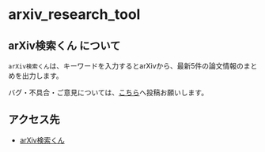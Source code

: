 # arxiv_research_tool

## arXiv検索くん について

`arXiv検索くん`は、キーワードを入力するとarXivから、最新5件の論文情報のまとめを出力します。

バグ・不具合・ご意見については、[こちら](https://github.com/sonoh5n/arxiv_research_tool/issues)へ投稿お願いします。

## アクセス先

- [arXiv検索くん](https://udify.app/workflow/SYuCaTQ3uGSjJxxW)

